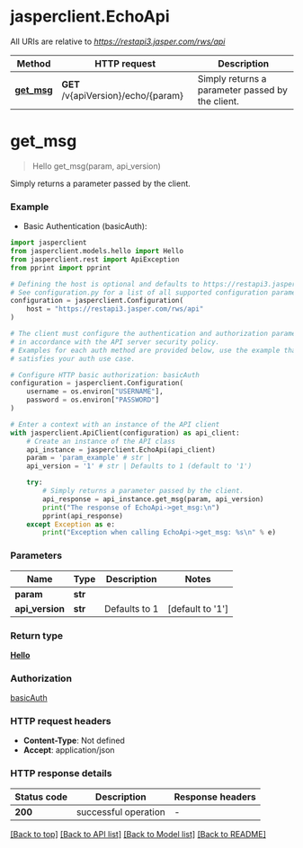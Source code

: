 # jasperclient.EchoApi

All URIs are relative to *https://restapi3.jasper.com/rws/api*

Method | HTTP request | Description
------------- | ------------- | -------------
[**get_msg**](EchoApi.md#get_msg) | **GET** /v{apiVersion}/echo/{param} | Simply returns a parameter passed by the client.


# **get_msg**
> Hello get_msg(param, api_version)

Simply returns a parameter passed by the client.



### Example

* Basic Authentication (basicAuth):

```python
import jasperclient
from jasperclient.models.hello import Hello
from jasperclient.rest import ApiException
from pprint import pprint

# Defining the host is optional and defaults to https://restapi3.jasper.com/rws/api
# See configuration.py for a list of all supported configuration parameters.
configuration = jasperclient.Configuration(
    host = "https://restapi3.jasper.com/rws/api"
)

# The client must configure the authentication and authorization parameters
# in accordance with the API server security policy.
# Examples for each auth method are provided below, use the example that
# satisfies your auth use case.

# Configure HTTP basic authorization: basicAuth
configuration = jasperclient.Configuration(
    username = os.environ["USERNAME"],
    password = os.environ["PASSWORD"]
)

# Enter a context with an instance of the API client
with jasperclient.ApiClient(configuration) as api_client:
    # Create an instance of the API class
    api_instance = jasperclient.EchoApi(api_client)
    param = 'param_example' # str | 
    api_version = '1' # str | Defaults to 1 (default to '1')

    try:
        # Simply returns a parameter passed by the client.
        api_response = api_instance.get_msg(param, api_version)
        print("The response of EchoApi->get_msg:\n")
        pprint(api_response)
    except Exception as e:
        print("Exception when calling EchoApi->get_msg: %s\n" % e)
```



### Parameters


Name | Type | Description  | Notes
------------- | ------------- | ------------- | -------------
 **param** | **str**|  | 
 **api_version** | **str**| Defaults to 1 | [default to &#39;1&#39;]

### Return type

[**Hello**](Hello.md)

### Authorization

[basicAuth](../README.md#basicAuth)

### HTTP request headers

 - **Content-Type**: Not defined
 - **Accept**: application/json

### HTTP response details

| Status code | Description | Response headers |
|-------------|-------------|------------------|
**200** | successful operation |  -  |

[[Back to top]](#) [[Back to API list]](../README.md#documentation-for-api-endpoints) [[Back to Model list]](../README.md#documentation-for-models) [[Back to README]](../README.md)

